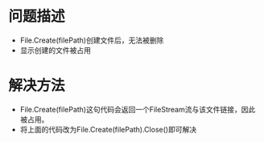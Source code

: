 # 问题描述

* File.Create(filePath)创建文件后，无法被删除
* 显示创建的文件被占用

# 解决方法

* File.Create(filePath)这句代码会返回一个FileStream流与该文件链接，因此被占用。
* 将上面的代码改为File.Create(filePath).Close()即可解决 